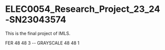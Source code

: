 # ELEC0054_Research_Project_23_24-SN23043574
This is the final project of IMLS.


FER 48 48 3 -- GRAYSCALE 48 48 1
